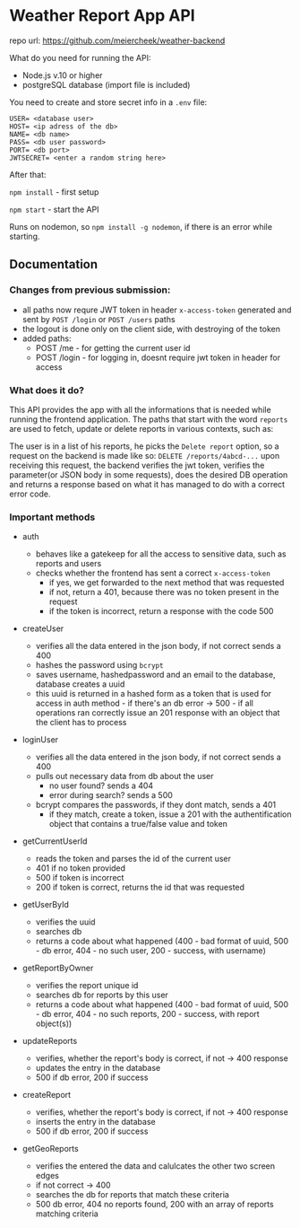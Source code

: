 # Weather Report App API

repo url: https://github.com/meiercheek/weather-backend

What do you need for running the API:
- Node.js v.10 or higher
- postgreSQL database (import file is included)

You need to create and store secret info in a `.env` file:
```
USER= <database user>
HOST= <ip adress of the db>
NAME= <db name>
PASS= <db user password>
PORT= <db port>
JWTSECRET= <enter a random string here>
```
After that:

`npm install` - first setup

`npm start` - start the API 

Runs on nodemon, so `npm install -g nodemon`, if there is an error while starting.

## Documentation
### Changes from previous submission:
  - all paths now requre JWT token in header `x-access-token` generated and sent by `POST /login` or `POST /users` paths
  - the logout is done only on the client side, with destroying of the token
  - added paths:
    - POST /me - for getting the current user id
    - POST /login - for logging in, doesnt require jwt token in header for access
### What does it do?
This API provides the app with all the informations that is needed while running the frontend application.
The paths that start with the word `reports` are used to fetch, update or delete reports in various contexts, such as:

The user is in a list of his reports, he picks the `Delete report` option, so a request on the backend is made like so: `DELETE /reports/4abcd-...` upon receiving this request, the backend verifies the jwt token, verifies the parameter(or JSON body in some requests), does the desired DB operation and returns a response based on what it has managed to do with a correct error code.

### Important methods
- auth
  - behaves like a gatekeep for all the access to sensitive data, such as reports and users
  - checks whether the frontend has sent a correct `x-access-token`
    -  if yes, we get forwarded to the next method that was requested
    -  if not, return a 401, because there was no token present in the request
    -  if the token is incorrect, return a response with the code 500

- createUser
    - verifies all the data entered in the json body, if not correct sends a 400
    -  hashes the password using `bcrypt`
    -  saves username, hashedpassword and an email to the database, database creates a uuid
    -  this uuid is returned in a hashed form as a token that is used for access in auth method
      -  if there's an db error -> 500
      -  if all operations ran correctly issue an 201 response with an object that the client has to process

 - loginUser
    - verifies all the data entered in the json body, if not correct sends a 400 
    - pulls out necessary data from db about the user
      - no user found? sends a 404
      - error during search? sends a 500
    - bcrypt compares the passwords, if they dont match, sends a 401
      - if they match, create a token, issue a 201 with the authentification object that contains a true/false value and token
 
 - getCurrentUserId
    - reads the token and parses the id of the current user
    - 401 if no token provided
    - 500 if token is incorrect
    - 200 if token is correct, returns the id that was requested
 
 - getUserById
    - verifies the uuid
    - searches db
    - returns a code about what happened (400 - bad format of uuid, 500 - db error, 404 - no such user, 200 - success, with username) 
 
 - getReportByOwner
    - verifies the report unique id
    - searches db for reports by this user
    - returns a code about what happened (400 - bad format of uuid, 500 - db error, 404 - no such reports, 200 - success, with report object(s)) 
 
 - updateReports
    - verifies, whether the report's body is correct, if not -> 400 response
    - updates the entry in the database
    - 500 if db error, 200 if success
  
 - createReport
    - verifies, whether the report's body is correct, if not -> 400 response
    - inserts the entry in the database
    - 500 if db error, 200 if success
 
 - getGeoReports
    - verifies the entered the data and calulcates the other two screen edges
    - if not correct -> 400
    - searches the db for reports that match these criteria
    - 500 db error, 404 no reports found, 200 with an array of reports matching criteria

    
